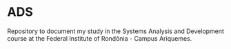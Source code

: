 # ADS
Repository to document my study in the Systems Analysis and Development course at the Federal Institute of Rondônia - Campus Ariquemes.
